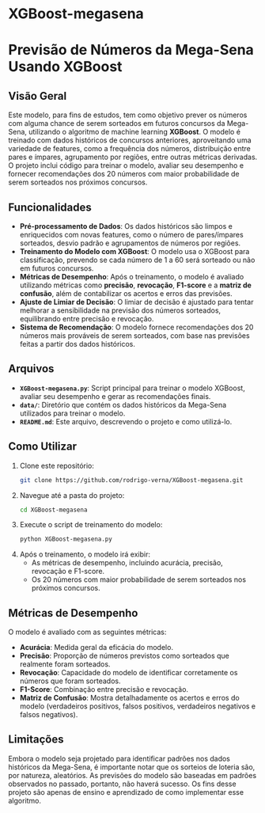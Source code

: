 # XGBoost-megasena
# Previsão de Números da Mega-Sena Usando XGBoost

## Visão Geral

Este modelo, para fins de estudos, tem como objetivo prever os números com alguma chance de serem sorteados em futuros concursos da Mega-Sena, utilizando o algoritmo de machine learning **XGBoost**. O modelo é treinado com dados históricos de concursos anteriores, aproveitando uma variedade de features, como a frequência dos números, distribuição entre pares e ímpares, agrupamento por regiões, entre outras métricas derivadas. O projeto inclui código para treinar o modelo, avaliar seu desempenho e fornecer recomendações dos 20 números com maior probabilidade de serem sorteados nos próximos concursos.

## Funcionalidades

- **Pré-processamento de Dados**: Os dados históricos são limpos e enriquecidos com novas features, como o número de pares/ímpares sorteados, desvio padrão e agrupamentos de números por regiões.
- **Treinamento do Modelo com XGBoost**: O modelo usa o XGBoost para classificação, prevendo se cada número de 1 a 60 será sorteado ou não em futuros concursos.
- **Métricas de Desempenho**: Após o treinamento, o modelo é avaliado utilizando métricas como **precisão**, **revocação**, **F1-score** e a **matriz de confusão**, além de contabilizar os acertos e erros das previsões.
- **Ajuste de Limiar de Decisão**: O limiar de decisão é ajustado para tentar melhorar a sensibilidade na previsão dos números sorteados, equilibrando entre precisão e revocação.
- **Sistema de Recomendação**: O modelo fornece recomendações dos 20 números mais prováveis de serem sorteados, com base nas previsões feitas a partir dos dados históricos.

## Arquivos

- **`XGBoost-megasena.py`**: Script principal para treinar o modelo XGBoost, avaliar seu desempenho e gerar as recomendações finais.
- **`data/`**: Diretório que contém os dados históricos da Mega-Sena utilizados para treinar o modelo.
- **`README.md`**: Este arquivo, descrevendo o projeto e como utilizá-lo.

## Como Utilizar

1. Clone este repositório:
    ```bash
    git clone https://github.com/rodrigo-verna/XGBoost-megasena.git
    ```
2. Navegue até a pasta do projeto:
    ```bash
    cd XGBoost-megasena
    ```
3. Execute o script de treinamento do modelo:
    ```bash
    python XGBoost-megasena.py
    ```
4. Após o treinamento, o modelo irá exibir:
    - As métricas de desempenho, incluindo acurácia, precisão, revocação e F1-score.
    - Os 20 números com maior probabilidade de serem sorteados nos próximos concursos.

## Métricas de Desempenho

O modelo é avaliado com as seguintes métricas:

- **Acurácia**: Medida geral da eficácia do modelo.
- **Precisão**: Proporção de números previstos como sorteados que realmente foram sorteados.
- **Revocação**: Capacidade do modelo de identificar corretamente os números que foram sorteados.
- **F1-Score**: Combinação entre precisão e revocação.
- **Matriz de Confusão**: Mostra detalhadamente os acertos e erros do modelo (verdadeiros positivos, falsos positivos, verdadeiros negativos e falsos negativos).

## Limitações

Embora o modelo seja projetado para identificar padrões nos dados históricos da Mega-Sena, é importante notar que os sorteios de loteria são, por natureza, aleatórios. As previsões do modelo são baseadas em padrões observados no passado, portanto, não haverá sucesso. Os fins desse projeto são apenas de ensino e aprendizado de como implementar esse algoritmo. 
